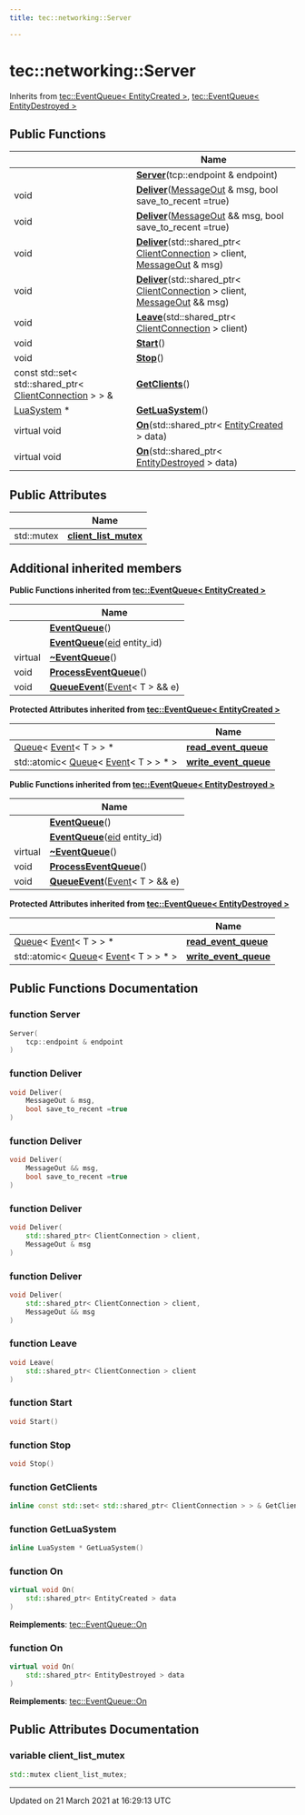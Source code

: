 ```yaml
---
title: tec::networking::Server

---
```


# tec::networking::Server



Inherits from [tec::EventQueue< EntityCreated >](/engine/Classes/classtec_1_1_event_queue/), [tec::EventQueue< EntityDestroyed >](/engine/Classes/classtec_1_1_event_queue/)

## Public Functions

|                | Name           |
| -------------- | -------------- |
| | **[Server](/engine/Classes/classtec_1_1networking_1_1_server/#function-server)**(tcp::endpoint & endpoint) |
| void | **[Deliver](/engine/Classes/classtec_1_1networking_1_1_server/#function-deliver)**([MessageOut](/engine/Classes/classtec_1_1networking_1_1_message_out/) & msg, bool save_to_recent =true) |
| void | **[Deliver](/engine/Classes/classtec_1_1networking_1_1_server/#function-deliver)**([MessageOut](/engine/Classes/classtec_1_1networking_1_1_message_out/) && msg, bool save_to_recent =true) |
| void | **[Deliver](/engine/Classes/classtec_1_1networking_1_1_server/#function-deliver)**(std::shared_ptr< [ClientConnection](/engine/Classes/classtec_1_1networking_1_1_client_connection/) > client, [MessageOut](/engine/Classes/classtec_1_1networking_1_1_message_out/) & msg) |
| void | **[Deliver](/engine/Classes/classtec_1_1networking_1_1_server/#function-deliver)**(std::shared_ptr< [ClientConnection](/engine/Classes/classtec_1_1networking_1_1_client_connection/) > client, [MessageOut](/engine/Classes/classtec_1_1networking_1_1_message_out/) && msg) |
| void | **[Leave](/engine/Classes/classtec_1_1networking_1_1_server/#function-leave)**(std::shared_ptr< [ClientConnection](/engine/Classes/classtec_1_1networking_1_1_client_connection/) > client) |
| void | **[Start](/engine/Classes/classtec_1_1networking_1_1_server/#function-start)**() |
| void | **[Stop](/engine/Classes/classtec_1_1networking_1_1_server/#function-stop)**() |
| const std::set< std::shared_ptr< [ClientConnection](/engine/Classes/classtec_1_1networking_1_1_client_connection/) > > & | **[GetClients](/engine/Classes/classtec_1_1networking_1_1_server/#function-getclients)**() |
| [LuaSystem](/engine/Classes/classtec_1_1_lua_system/) * | **[GetLuaSystem](/engine/Classes/classtec_1_1networking_1_1_server/#function-getluasystem)**() |
| virtual void | **[On](/engine/Classes/classtec_1_1networking_1_1_server/#function-on)**(std::shared_ptr< [EntityCreated](/engine/Classes/structtec_1_1_entity_created/) > data) |
| virtual void | **[On](/engine/Classes/classtec_1_1networking_1_1_server/#function-on)**(std::shared_ptr< [EntityDestroyed](/engine/Classes/structtec_1_1_entity_destroyed/) > data) |

## Public Attributes

|                | Name           |
| -------------- | -------------- |
| std::mutex | **[client_list_mutex](/engine/Classes/classtec_1_1networking_1_1_server/#variable-client_list_mutex)**  |

## Additional inherited members

**Public Functions inherited from [tec::EventQueue< EntityCreated >](/engine/Classes/classtec_1_1_event_queue/)**

|                | Name           |
| -------------- | -------------- |
| | **[EventQueue](/engine/Classes/classtec_1_1_event_queue/#function-eventqueue)**() |
| | **[EventQueue](/engine/Classes/classtec_1_1_event_queue/#function-eventqueue)**([eid](/engine/Namespaces/namespacetec/#typedef-eid) entity_id) |
| virtual | **[~EventQueue](/engine/Classes/classtec_1_1_event_queue/#function-~eventqueue)**() |
| void | **[ProcessEventQueue](/engine/Classes/classtec_1_1_event_queue/#function-processeventqueue)**() |
| void | **[QueueEvent](/engine/Classes/classtec_1_1_event_queue/#function-queueevent)**([Event](/engine/Classes/structtec_1_1_event/)< T > && e) |

**Protected Attributes inherited from [tec::EventQueue< EntityCreated >](/engine/Classes/classtec_1_1_event_queue/)**

|                | Name           |
| -------------- | -------------- |
| [Queue](/engine/Classes/structtec_1_1_queue/)< [Event](/engine/Classes/structtec_1_1_event/)< T > > * | **[read_event_queue](/engine/Classes/classtec_1_1_event_queue/#variable-read_event_queue)**  |
| std::atomic< [Queue](/engine/Classes/structtec_1_1_queue/)< [Event](/engine/Classes/structtec_1_1_event/)< T > > * > | **[write_event_queue](/engine/Classes/classtec_1_1_event_queue/#variable-write_event_queue)**  |

**Public Functions inherited from [tec::EventQueue< EntityDestroyed >](/engine/Classes/classtec_1_1_event_queue/)**

|                | Name           |
| -------------- | -------------- |
| | **[EventQueue](/engine/Classes/classtec_1_1_event_queue/#function-eventqueue)**() |
| | **[EventQueue](/engine/Classes/classtec_1_1_event_queue/#function-eventqueue)**([eid](/engine/Namespaces/namespacetec/#typedef-eid) entity_id) |
| virtual | **[~EventQueue](/engine/Classes/classtec_1_1_event_queue/#function-~eventqueue)**() |
| void | **[ProcessEventQueue](/engine/Classes/classtec_1_1_event_queue/#function-processeventqueue)**() |
| void | **[QueueEvent](/engine/Classes/classtec_1_1_event_queue/#function-queueevent)**([Event](/engine/Classes/structtec_1_1_event/)< T > && e) |

**Protected Attributes inherited from [tec::EventQueue< EntityDestroyed >](/engine/Classes/classtec_1_1_event_queue/)**

|                | Name           |
| -------------- | -------------- |
| [Queue](/engine/Classes/structtec_1_1_queue/)< [Event](/engine/Classes/structtec_1_1_event/)< T > > * | **[read_event_queue](/engine/Classes/classtec_1_1_event_queue/#variable-read_event_queue)**  |
| std::atomic< [Queue](/engine/Classes/structtec_1_1_queue/)< [Event](/engine/Classes/structtec_1_1_event/)< T > > * > | **[write_event_queue](/engine/Classes/classtec_1_1_event_queue/#variable-write_event_queue)**  |


## Public Functions Documentation

### function Server

```cpp
Server(
    tcp::endpoint & endpoint
)
```


### function Deliver

```cpp
void Deliver(
    MessageOut & msg,
    bool save_to_recent =true
)
```


### function Deliver

```cpp
void Deliver(
    MessageOut && msg,
    bool save_to_recent =true
)
```


### function Deliver

```cpp
void Deliver(
    std::shared_ptr< ClientConnection > client,
    MessageOut & msg
)
```


### function Deliver

```cpp
void Deliver(
    std::shared_ptr< ClientConnection > client,
    MessageOut && msg
)
```


### function Leave

```cpp
void Leave(
    std::shared_ptr< ClientConnection > client
)
```


### function Start

```cpp
void Start()
```


### function Stop

```cpp
void Stop()
```


### function GetClients

```cpp
inline const std::set< std::shared_ptr< ClientConnection > > & GetClients()
```


### function GetLuaSystem

```cpp
inline LuaSystem * GetLuaSystem()
```


### function On

```cpp
virtual void On(
    std::shared_ptr< EntityCreated > data
)
```


**Reimplements**: [tec::EventQueue::On](/engine/Classes/classtec_1_1_event_queue/#function-on)


### function On

```cpp
virtual void On(
    std::shared_ptr< EntityDestroyed > data
)
```


**Reimplements**: [tec::EventQueue::On](/engine/Classes/classtec_1_1_event_queue/#function-on)


## Public Attributes Documentation

### variable client_list_mutex

```cpp
std::mutex client_list_mutex;
```


-------------------------------

Updated on 21 March 2021 at 16:29:13 UTC